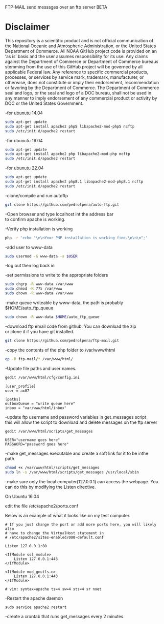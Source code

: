 FTP-MAIL send messages over an ftp server BETA

Disclaimer
==========
This repository is a scientific product and is not official communication of the National Oceanic and
Atmospheric Administration, or the United States Department of Commerce. All NOAA GitHub project code is
provided on an ‘as is’ basis and the user assumes responsibility for its use. Any claims against the Department of
Commerce or Department of Commerce bureaus stemming from the use of this GitHub project will be governed
by all applicable Federal law. Any reference to specific commercial products, processes, or services by service
mark, trademark, manufacturer, or otherwise, does not constitute or imply their endorsement, recommendation or
favoring by the Department of Commerce. The Department of Commerce seal and logo, or the seal and logo of a
DOC bureau, shall not be used in any manner to imply endorsement of any commercial product or activity by
DOC or the United States Government.


-for ubunutu 14.04
```bash
sudo apt-get update
sudo apt-get install apache2 php5 libapache2-mod-php5 ncftp
sudo /etc/init.d/apache2 restart
```
-for ubunutu 16.04
```bash
sudo apt-get update
sudo apt-get install apache2 php libapache2-mod-php ncftp
sudo /etc/init.d/apache2 restart
```
-for ubunutu 22.04
```bash
sudo apt-get update
sudo apt-get install apache2 php8.1 libapache2-mod-php8.1 ncftp
sudo /etc/init.d/apache2 restart
```

-clone/compile and run autoftp
```bash
git clone https://github.com/pedrolpena/auto-ftp.git
```
-Open browser and type localhost int the address bar<br>
to confirm apache is working.<br>

-Verify php installation is working
```bash
php -r 'echo "\n\nYour PHP installation is working fine.\n\n\n";'
```
-add user to www-data<br>
```bash
sudo usermod -G www-data -a $USER
```
-log out then log back in<br>

-set permissions to write to the appropriate folders
```bash
sudo chgrp -R www-data /var/www
sudo chmod -R 775 /var/www
sudo chown -R www-data /var/www
```
-make queue writeable by www-data, the path is probably $HOME/auto_ftp_queue
```bash
sudo chown -R www-data $HOME/auto_ftp_queue
```
-download ftp email code from github. You can download the zip<br>
or clone it if you have git installed.
```bash
git clone https://github.com/pedrolpena/ftp-mail.git
```
-copy the contents of the php folder to /var/www/html
```bash
cp -R ftp-mail/* /var/www/html/
```
-Update file paths and user names.
```bash
gedit /var/www/html/cfg/config.ini
```
```
[user_profile]
user = ax07

[paths]
outboxQueue = "write queue here"
inbox = "var/www/html/inbox"
```
-update ftp username and password variables in get_messages script<br>
this will allow the script to download and delete messages on the ftp server<br>
```bash
gedit /var/www/html/scripts/get_messages
```
```
USER="username goes here"
PASSWORD="password goes here"
```
-make get_messages executable and create a soft link for it to be inthe path.
```bash
chmod +x /var/www/html/scripts/get_messages
sudo ln -s /var/www/html/scripts/get_messages /usr/local/sbin
```
-make sure only the local computer(127.0.0.1) can access the webpage.
You can do this by modifying the Listen directive.

On Ubuntu 16.04

edit the file
/etc/apache2/ports.conf

Below is an example of what it looks like on my test computer.

```
# If you just change the port or add more ports here, you will likely also
# have to change the VirtualHost statement in
# /etc/apache2/sites-enabled/000-default.conf

Listen 127.0.0.1:80

<IfModule ssl_module>
	Listen 127.0.0.1:443
</IfModule>

<IfModule mod_gnutls.c>
	Listen 127.0.0.1:443
</IfModule>

# vim: syntax=apache ts=4 sw=4 sts=4 sr noet
```

-Restart the apache daemon

```
sudo service apache2 restart
```



-create a crontab that runs get_messages every 2 minutes<br>
